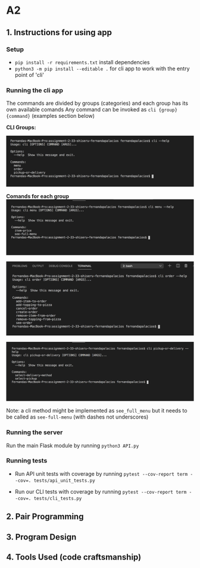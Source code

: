# A2


## 1. Instructions for using app

### Setup
- `pip install -r requirements.txt` install dependencies
- `python3 -m pip install --editable .` for cli app to work with the entry point of 'cli'


### Running the cli app
The commands are divided by groups (categories) and each group has its own available comands
Any command can be invoked as `cli {group} {command}` (examples section below)

**CLI Groups:**

![alt text](cli_instructions_pictures/groups.png)


**Comands for each group**
![alt text](cli_instructions_pictures/menu_commands.png)

![alt text](cli_instructions_pictures/order_commands.png)

![alt text](cli_instructions_pictures/pickup-or-delivery_commands.png)



Note: a cli method might be implemented as `see_full_menu` but it needs to be called as `see-full-menu` (with dashes not underscores) 


### Running the server
Run the main Flask module by running `python3 API.py`

### Running tests
- Run API unit tests with coverage by running `pytest --cov-report term --cov=. tests/api_unit_tests.py`

- Run our CLI tests with coverage by running `pytest --cov-report term --cov=. tests/cli_tests.py`


## 2. Pair Programming

## 3. Program Design

## 4. Tools Used (code craftsmanship)


